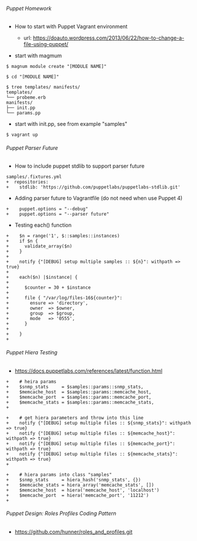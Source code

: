 ###### Puppet Homework ######

* How to start with Puppet Vagrant environment 
  
   -  url: https://doauto.wordpress.com/2013/06/22/how-to-change-a-file-using-puppet/

* start with magmum

```
$ magnum module create "[MODULE NAME]"

$ cd "[MODULE NAME]"

$ tree templates/ manifests/
templates/
└── probeme.erb
manifests/
├── init.pp
└── params.pp
```

* start with init.pp, see from example "samples"

```
$ vagrant up
```

###### Puppet Parser Future #####

* How to include puppet stdlib to support parser future

```
samples/.fixtures.yml
+  repositories:
+    stdlib: 'https://github.com/puppetlabs/puppetlabs-stdlib.git'
```

* Adding parser future to Vagrantfile (do not need when use Puppet 4)

```
+    puppet.options = "--debug"
+    puppet.options = "--parser future"
```

* Testing each() function

```
+    $n = range('1', $::samples::instances)
+    if $n {
+      validate_array($n)
+    }
+
+    notify {"[DEBUG] setup multiple samples :: ${n}": withpath => true}
+
+    each($n) |$instance| {
+
+      $counter = 30 + $instance
+
+      file { "/var/log/files-16${counter}":
+        ensure => 'directory',
+        owner  => $owner,
+        group  => $group,
+        mode   => '0555',
+      }
+
+    }
+
```

###### Puppet Hiera Testing ######
  * https://docs.puppetlabs.com/references/latest/function.html

```
+    # heira params
+    $snmp_stats     = $samples::params::snmp_stats,
+    $memcache_host  = $samples::params::memcache_host,
+    $memcache_port  = $samples::params::memcache_port,
+    $memcache_stats = $samples::params::memcache_stats,
+

+    # get hiera parameters and throw into this line
+    notify {"[DEBUG] setup multiple files :: ${snmp_stats}": withpath => true}
+    notify {"[DEBUG] setup multiple files :: ${memcache_host}": withpath => true}
+    notify {"[DEBUG] setup multiple files :: ${memcache_port}": withpath => true}
+    notify {"[DEBUG] setup multiple files :: ${memcache_stats}": withpath => true}
+

+    # hiera params into class "samples"
+    $snmp_stats     = hiera_hash('snmp_stats', {})
+    $memcache_stats = hiera_array('memcache_stats', [])
+    $memcache_host  = hiera('memcache_host', 'localhost')
+    $memcache_port  = hiera('memcache_port', '11212')
+
```

###### Puppet Design: Roles Profiles Coding Pattern #######
  * https://github.com/hunner/roles_and_profiles.git
